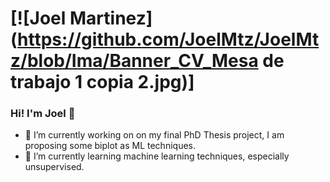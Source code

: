 # [![Joel Martinez](https://github.com/JoelMtz/JoelMtz/blob/Ima/Banner_CV_Mesa de trabajo 1 copia 2.jpg)] 
### Hi! I'm Joel 👋


- 🔭 I’m currently working on on my final PhD Thesis project, I am proposing some biplot as ML techniques.
- 🌱 I’m currently learning machine learning techniques, especially unsupervised.


